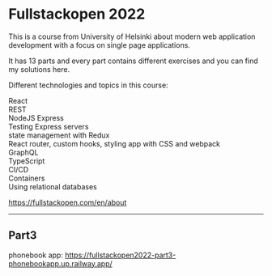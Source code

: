 # Fullstackopen 2022

This is a course from University of Helsinki about modern web application development with a focus on single page applications.

It has 13 parts and every part contains different exercises and you can find my solutions here.  

Different technologies and topics in this course:

React  
REST  
NodeJS Express  
Testing Express servers  
state management with Redux  
React router, custom hooks, styling app with CSS and webpack  
GraphQL  
TypeScript  
CI/CD  
Containers  
Using relational databases   

https://fullstackopen.com/en/about  

------------------------------------  
## Part3  
phonebook app: https://fullstackopen2022-part3-phonebookapp.up.railway.app/  
